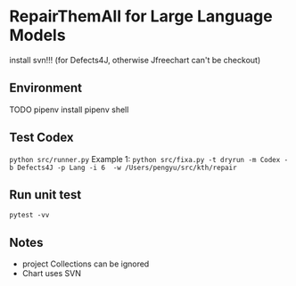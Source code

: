 # RepairThemAll for Large Language Models
install svn!!! (for Defects4J, otherwise Jfreechart can't be checkout)
## Environment
TODO
pipenv install
pipenv shell

## Test Codex
`python src/runner.py`
Example 1: `python src/fixa.py -t dryrun -m Codex -b Defects4J -p Lang -i 6  -w /Users/pengyu/src/kth/repair`

## Run unit test
`pytest -vv`

## Notes
* project Collections can be ignored
* Chart uses SVN
